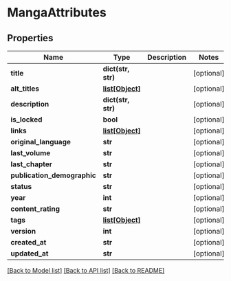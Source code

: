 # MangaAttributes

## Properties
Name | Type | Description | Notes
------------ | ------------- | ------------- | -------------
**title** | **dict(str, str)** |  | [optional] 
**alt_titles** | [**list[Object]**](Object.md) |  | [optional] 
**description** | **dict(str, str)** |  | [optional] 
**is_locked** | **bool** |  | [optional] 
**links** | [**list[Object]**](Object.md) |  | [optional] 
**original_language** | **str** |  | [optional] 
**last_volume** | **str** |  | [optional] 
**last_chapter** | **str** |  | [optional] 
**publication_demographic** | **str** |  | [optional] 
**status** | **str** |  | [optional] 
**year** | **int** |  | [optional] 
**content_rating** | **str** |  | [optional] 
**tags** | [**list[Object]**](Object.md) |  | [optional] 
**version** | **int** |  | [optional] 
**created_at** | **str** |  | [optional] 
**updated_at** | **str** |  | [optional] 

[[Back to Model list]](../README.md#documentation-for-models) [[Back to API list]](../README.md#documentation-for-api-endpoints) [[Back to README]](../README.md)

